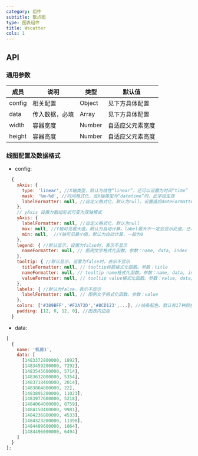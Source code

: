 ```yaml
---
category: 组件
subtitle: 散点图
type: 图表组件
title: Wscatter
cols: 1
---
```


## API

### 通用参数

| 成员   | 说明           | 类型   | 默认值           |
| ------ | -------------- | ------ | ---------------- |
| config | 相关配置       | Object | 见下方具体配置   |
| data   | 传入数据，必填 | Array  | 见下方具体配置   |
| width  | 容器宽度       | Number | 自适应父元素宽度 |
| height | 容器高度       | Number | 自适应父元素高度 |

### 线图配置及数据格式

* config:

```javascript
  {
    xAxis: {
      type: 'linear', //X轴类型，默认为线性“linear”，还可以设置为时间“time”
      mask: '%m-%d', //时间格式化，当X轴类型为“datetime”时，此字段生效
      labelFormatter: null, //自定义格式化，默认为null。设置值后dateFormatter失效
    },
    // yAxis 设置为数组形式可变为双轴模式
    yAxis: {
      labelFormatter: null, //自定义格式化，默认为null
      max: null, //Y轴可见最大值，默认为自动计算。label最大不一定会显示此值，还与间隔有关
      min: null,  //Y轴可见最小值，默认为自动计算，一般为0
    },
    legend: { //默认显示，设置为false时，表示不显示
      nameFormatter: null, // 图例文字格式化函数。参数：name, data, index
    },
    tooltip: { //默认显示，设置为false时，表示不显示
      titleFormatter: null, // tooltip标题格式化函数。参数：title
      nameFormatter: null, // tooltip name格式化函数。参数：name, data, index, record
      valueFormatter: null, // tooltip value格式化函数。参数：value, data, index, record
    },
    labels: { //默认为false，表示不显示
      labelFormatter: null, // 图例文字格式化函数。参数：value
    },
    colors: ['#389BFF','#F2A72D','#8CD123',...], //线条配色，默认有17种颜色。不建议修改
    padding: [12, 0, 12, 0], //图表内边距
  }
```

* data:

```javascript
[
  {
    name: '机房1',
    data: [
      [1483372800000, 1892],
      [1483459200000, 7292],
      [1483545600000, 5714],
      [1483632000000, 5354],
      [1483718400000, 2014],
      [1483804800000, 22],
      [1483891200000, 11023],
      [1483977600000, 5218],
      [1484064000000, 8759],
      [1484150400000, 9981],
      [1484236800000, 4533],
      [1484323200000, 11398],
      [1484409600000, 1064],
      [1484496000000, 6494]
    ]
  }
];
```
